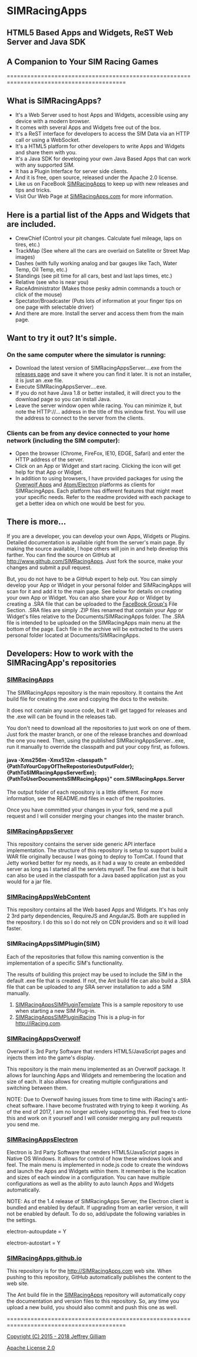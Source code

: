 # SIMRacingApps
## HTML5 Based Apps and Widgets, ReST Web Server and Java SDK
## A Companion to Your SIM Racing Games
=========================================================================================

## What is SIMRacingApps? 
  * It's a Web Server used to host Apps and Widgets, accessible using any device with a modern browser.
  * It comes with several Apps and Widgets free out of the box.
  * It's a ReST interface for developers to access the SIM Data via an HTTP call or using a WebSocket.
  * It's a HTML5 platform for other developers to write Apps and Widgets and share them with you.
  * It's a Java SDK for developing your own Java Based Apps that can work with any supported SIM.
  * It has a Plugin Interface for server side clients.
  * And it is free, open source, released under the Apache 2.0 license.
  * Like us on FaceBook [SIMRacingApps](http://www.facebook.com/SIMRacingApps) to keep up with new releases and tips and tricks.
  * Visit Our Web Page at [SIMRacingApps.com](http://SIMRacingApps.com) for more information.

## Here is a partial list of the Apps and Widgets that are included.
  * CrewChief (Control your pit changes. Calculate fuel mileage, laps on tires, etc.)
  * TrackMap  (See where all the cars are overlaid on Satellite or Street Map images)
  * Dashes    (with fully working analog and bar gauges like Tach, Water Temp, Oil Temp, etc.)
  * Standings (see pit time for all cars, best and last laps times, etc.)
  * Relative  (see who is near you)
  * RaceAdministrator (Makes those pesky admin commands a touch or click of the mouse)
  * Spectator/Broadcaster (Puts lots of information at your finger tips on one page with selectable driver)
  * And there are more. Install the server and access them from the main page.

## Want to try it out? It's simple. 
### On the same computer where the simulator is running:
  * Download the latest version of SIMRacingAppsServer....exe from the [releases page](http://www.github.com/SIMRacingApps/SIMRacingApps/releases/latest) and save it where you can find it later. It is not an installer, it is just an .exe file.
  * Execute SIMRacingAppsServer....exe. 
  * If you do not have Java 1.8 or better installed, it will direct you to the download page so you can install Java.
  * Leave the server window open while racing. You can minimize it, but note the HTTP://... address in the title of this window first. You will use the address to connect to the server from the clients.
  
### Clients can be from any device connected to your home network (including the SIM computer):
  * Open the browser (Chrome, FireFox, IE10, EDGE, Safari) and enter the HTTP address of the server.
  * Click on an App or Widget and start racing. Clicking the icon will get help for that App or Widget.
  * In addition to using browsers, I have provided packages for using the [Overwolf Apps](http://www.overwolf.com) and [Atom/Electron](https://github.com/atom/electron) platforms as clients for SIMRacingApps. Each platform has different features that might meet your specific needs. Refer to the readme provided with each package to get a better idea on which one would be best for you.
    
## There is more...

If you are a developer, you can develop your own Apps, Widgets or Plugins.
Detailed documentation is available right from the server's main page.
By making the source available, I hope others will join in and help develop this farther.
You can find the source on GitHub at http://www.github.com/SIMRacingApps. 
Just fork the source, make your changes and submit a pull request.

But, you do not have to be a GitHub expert to help out. 
You can simply develop your App or Widget in your personal folder and SIMRacingApps will scan for it and add it to the main page.
See below for details on creating your own App or Widget.
You can also share your App or Widget by creating a .SRA file that can be uploaded to the [FaceBook Group's](https://www.facebook.com/groups/SIMRacingApps) File Section. .SRA files are simply .ZIP files renamed that contain your App or Widget's files relative to the Documents/SIMRacingApps folder. The .SRA file is intended to be uploaded on the SIMRacingApps main menu at the bottom of the page. Each file in the archive will be extracted to the users personal folder located at Documents/SIMRacingApps.

## Developers: How to work with the SIMRacingApp's repositories
### [SIMRacingApps](http://github/SIMRacingApps/SIMRacingApps)

The SIMRacingApps repository is the main repository. 
It contains the Ant build file for creating the .exe and copying the docs to the website.

It does not contain any source code, but it will get tagged for releases and the .exe will can be found in the releases tab.

You don't need to download all the repositories to just work on one of them. 
Just fork the master branch, or one of the release branches and download the one you need.
Then, using the published SIMRacingAppsServer...exe, run it manually to override the classpath and put your copy first, as follows.

#### java -Xms256m -Xmx512m -classpath "{PathToYourCopyOfTheRepostoriesOutputFolder};{PathToSIMRacingAppsServerExe};{PathToUserDocumentsSIMRacingApps}" com.SIMRacingApps.Server

The output folder of each repository is a little different.
For more information, see the README.md files in each of the repositories.

Once you have committed your changes in your fork, send me a pull request and I will consider merging your changes into the master branch.

### [SIMRacingAppsServer](http://github/SIMRacingApps/SIMRacingAppsServer)

This repository contains the server side generic API interface implementation.
The structure of this repository is setup to support build a WAR file originally because I was going to deploy to TomCat. 
I found that Jetty worked better for my needs, as it had a way to create an embedded server as long as I started all the servlets myself. The final .exe that is built can also be used in the classpath for a Java based application just as you
would for a jar file.

### [SIMRacingAppsWebContent](http://github/SIMRacingApps/SIMRacingAppsWebContent)

This repository contains all the Web based Apps and Widgets.
It's has only 2 3rd party dependencies, RequireJS and AngularJS. 
Both are supplied in the repository. 
I do this so I do not rely on CDN providers and so it will load faster. 

### SIMRacingAppsSIMPlugin{SIM}

Each of the repositories that follow this naming convention is the implementation of a specific SIM's functionality.

The results of building this project may be used to include the SIM in the default .exe file that is created.
If not, the Ant build file can also build a .SRA file that can be uploaded to any SRA server installation to add a SIM manually.

1. [SIMRacingAppsSIMPluginTemplate](http://github/SIMRacingApps/SIMRacingAppsSIMPluginTemplate)
   This is a sample repository to use when starting a new SIM Plug-in.
1. [SIMRacingAppsSIMPluginiRacing](http://github/SIMRacingApps/SIMRacingAppsSIMPluginiRacing)
   This is a plug-in for http://iRacing.com.

### [SIMRacingAppsOverwolf](http://github/SIMRacingApps/SIMRacingAppsOverwolf)

Overwolf is 3rd Party Software that renders HTML5/JavaScript pages and injects them into the game's display.  

This repository is the main menu implemented as an Overwolf package.
It allows for launching Apps and Widgets and remembering the location and size of each.
It also allows for creating multiple configurations and switching between them.

NOTE: Due to Overwolf having issues from time to time with iRacing's anti-cheat software. 
I have become frustrated with trying to keep it working. As of the end of 2017, I am no longer actively supporting this. Feel free to clone this and work on it yourself and I will consider merging any pull requests you send me.

### [SIMRacingAppsElectron](http://github/SIMRacingApps/SIMRacingAppsElectron)

Electron is 3rd Party Software that renders HTML5/JavaScript pages in Native OS Windows.
It allows for control of how these windows look and feel.
The main menu is implemented in node.js code to create the windows and launch the Apps and Widgets within them.
It remember is the location and sizes of each window in a configuration. 
You can have multiple configurations as well as the ability to auto launch Apps and Widgets automatically.

NOTE: As of the 1.4 release of SIMRacingApps Server, the Electron client is bundled and enabled by default. 
If upgrading from an earlier version, it will not be enabled by default. 
To do so, add/update the following variables in the settings.

electron-autoupdate = Y

electron-autostart = Y


### [SIMRacingApps.github.io](http://github/SIMRacingApps/SIMRacingApps.github.io)

This repository is for the http://SIMRacingApps.com web site.
When pushing to this repository, GitHub automatically publishes the content to the web site.

The Ant build file in the [SIMRacingApps](http://github/SIMRacingApps/SIMRacingApps) repository
will automatically copy the documentation and version files to this repository.
So, any time you upload a new build, you should also commit and push this one as well. 

=========================================================================================

[Copyright (C) 2015 - 2018 Jeffrey Gilliam](http://SIMRacingApps.com/COPYRIGHT.TXT)

[Apache License 2.0](http://SIMRacingApps.com/LICENSE.TXT)
